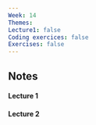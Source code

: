 ```yaml
---
Week: 14
Themes: 
Lecture1: false
Coding exercices: false
Exercises: false
---
```


  

## Notes

  

#### Lecture 1

  

#### Lecture 2

